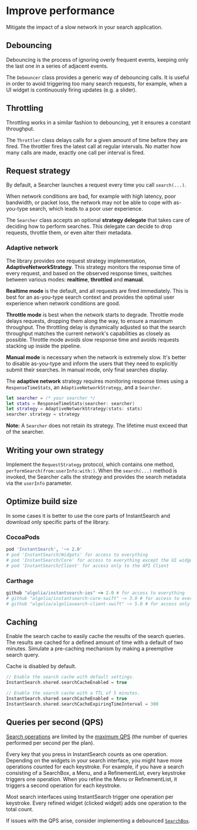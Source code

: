 # Improve performance

Mitigate the impact of a slow network in your search application.

## Debouncing

Debouncing is the process of ignoring overly frequent events, keeping only the last one in a series of adjacent events.

The `Debouncer` class provides a generic way of debouncing calls. It is useful in order to avoid triggering too many search requests, for example, when a UI widget is continuously firing updates (e.g. a slider).

## Throttling

Throttling works in a similar fashion to debouncing, yet it ensures a constant throughput.

The `Throttler` class delays calls for a given amount of time before they are fired. The throttler fires the latest call at regular intervals. No matter how many calls are made, exactly one call per interval is fired.

## Request strategy

By default, a Searcher launches a request every time you call `search(...)`.

When network conditions are bad, for example with high latency, poor bandwidth, or packet loss, the network may not be able to cope with as-you-type search, which leads to a poor user experience.

The `Searcher` class accepts an optional **strategy delegate** that takes care of deciding how to perform searches. This delegate can decide to drop requests, throttle them, or even alter their metadata.

### Adaptive network

The library provides one request strategy implementation, **AdaptiveNetworkStrategy**. This strategy monitors the response time of every request, and based on the observed response times, switches between various modes: **realtime**, **throttled** and **manual**.

**Realtime mode** is the default, and all requests are fired immediately. This is best for an as-you-type search context and provides the optimal user experience when network conditions are good.

**Throttle mode** is best when the network starts to degrade. Throttle mode delays requests, dropping them along the way, to ensure a maximum throughput. The throttling delay is dynamically adjusted so that the search throughput matches the current network's capabilities as closely as possible. Throttle mode avoids slow response time and avoids requests stacking up inside the pipeline. 

**Manual mode** is necessary when the network is extremely slow. It's better to disable as-you-type and inform the users that they need to explicitly submit their searches. In manual mode, only final searches display.

The **adaptive network** strategy requires monitoring response times using a `ResponseTimeStats`, an `AdaptiveNetworkStrategy`, and a `Searcher`.

```swift
let searcher = /* your searcher */
let stats = ResponseTimeStats(searcher: searcher)
let strategy = AdaptiveNetworkStrategy(stats: stats)
searcher.strategy = strategy
```

**Note:** A `Searcher` does not retain its strategy. The lifetime must exceed that of the searcher.


## Writing your own strategy

Implement the `RequestStrategy` protocol, which contains one method, `performSearch(from:userInfo:with:)`. When the `search(...)` method is invoked, the Searcher calls the strategy and provides the search metadata via the `userInfo` parameter.


## Optimize build size

In some cases it is better to use the core parts of InstantSearch and download only specific parts of the library.

### CocoaPods

```ruby
pod 'InstantSearch', '~> 2.0'
# pod 'InstantSearch/Widgets' for access to everything
# pod 'InstantSearch/Core' for access to everything except the UI widgets
# pod 'InstantSearch/Client' for access only to the API Client
```

### Carthage

```ruby
github "algolia/instantsearch-ios" ~> 2.0 # for access to everything
# github "algolia/instantsearch-core-swift" ~> 3.0 # for access to everything except the UI widgets
# github "algolia/algoliasearch-client-swift" ~> 5.0 # for access only to the API Client
```

## Caching

Enable the search cache to easily cache the results of the search queries. The results are cached for a defined amount of time with a default of two minutes. Simulate a pre-caching mechanism by making a preemptive search query.

Cache is disabled by default.

```swift
// Enable the search cache with default settings.
InstantSearch.shared.searchCacheEnabled = true

// Enable the search cache with a TTL of 5 minutes.
InstantSearch.shared.searchCacheEnabled = true
InstantSearch.shared.searchCacheExpiringTimeInterval = 300
```

## Queries per second (QPS)

[Search operations](<%= app_data.instantsearch.links.faq.operations %>) are limited by the [maximum QPS](<%= app_data.instantsearch.links.faq.qps %>) (the number of queries performed per second per the plan).

Every key that you press in InstantSearch counts as one operation. Depending on the widgets in your search interface, you might have more operations counted for each keystroke. For example, if you have a search consisting of a SearchBox, a Menu, and a RefinementList,  every keystroke triggers one operation. When you refine the Menu or RefinementList, it triggers a second operation for each keystroke.

Most search interfaces using InstantSearch trigger one operation per keystroke. Every refined widget (clicked widget) adds one operation to the total count.

If issues with the QPS arise, consider implementing a debounced [`SearchBox`](/doc/api-reference/widgets/search-box/ios/).
